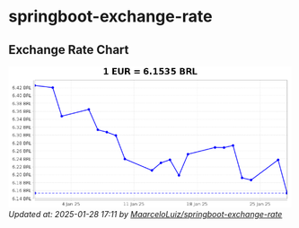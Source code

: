 # springboot-exchange-rate

<!-- EXCHANGE-RATE-START -->
## Exchange Rate Chart

![Exchange Rate Chart](charts/chart.png)*Updated at: 2025-01-28 17:11 by [MaarceloLuiz/springboot-exchange-rate](https://github.com/MaarceloLuiz/springboot-exchange-rate)*


<!-- EXCHANGE-RATE-END -->